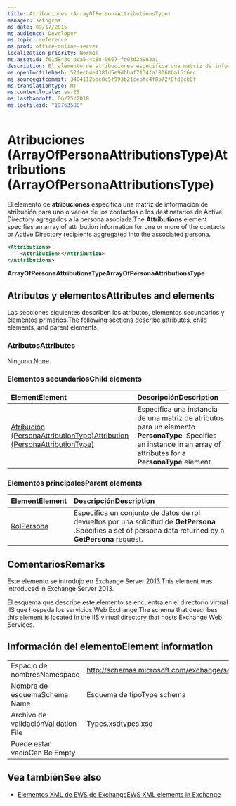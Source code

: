 ```yaml
---
title: Atribuciones (ArrayOfPersonaAttributionsType)
manager: sethgros
ms.date: 09/17/2015
ms.audience: Developer
ms.topic: reference
ms.prod: office-online-server
localization_priority: Normal
ms.assetid: f61d843c-bca5-4c88-9667-fd03d2a963a1
description: El elemento de atribuciones especifica una matriz de información de atribución para uno o varios de los contactos o los destinatarios de Active Directory agregados a la persona asociada.
ms.openlocfilehash: 52fecb4e4381d5e9dbbaf7134fa18068ba15f6ec
ms.sourcegitcommit: 34041125dc8c5f993b21cebfc4f8b72f0fd2cb6f
ms.translationtype: MT
ms.contentlocale: es-ES
ms.lasthandoff: 06/25/2018
ms.locfileid: "19763580"
---
```

# <a name="attributions-arrayofpersonaattributionstype"></a><span data-ttu-id="f3e5a-103">Atribuciones (ArrayOfPersonaAttributionsType)</span><span class="sxs-lookup"><span data-stu-id="f3e5a-103">Attributions (ArrayOfPersonaAttributionsType)</span></span>

<span data-ttu-id="f3e5a-104">El elemento de **atribuciones** especifica una matriz de información de atribución para uno o varios de los contactos o los destinatarios de Active Directory agregados a la persona asociada.</span><span class="sxs-lookup"><span data-stu-id="f3e5a-104">The **Attributions** element specifies an array of attribution information for one or more of the contacts or Active Directory recipients aggregated into the associated persona.</span></span> 
  
```XML
<Attributions>
    <Attribution></Attribution>
</Attributions>
```

 <span data-ttu-id="f3e5a-105">**ArrayOfPersonaAttributionsType**</span><span class="sxs-lookup"><span data-stu-id="f3e5a-105">**ArrayOfPersonaAttributionsType**</span></span>
## <a name="attributes-and-elements"></a><span data-ttu-id="f3e5a-106">Atributos y elementos</span><span class="sxs-lookup"><span data-stu-id="f3e5a-106">Attributes and elements</span></span>

<span data-ttu-id="f3e5a-107">Las secciones siguientes describen los atributos, elementos secundarios y elementos primarios.</span><span class="sxs-lookup"><span data-stu-id="f3e5a-107">The following sections describe attributes, child elements, and parent elements.</span></span>
  
### <a name="attributes"></a><span data-ttu-id="f3e5a-108">Atributos</span><span class="sxs-lookup"><span data-stu-id="f3e5a-108">Attributes</span></span>

<span data-ttu-id="f3e5a-109">Ninguno.</span><span class="sxs-lookup"><span data-stu-id="f3e5a-109">None.</span></span>
  
### <a name="child-elements"></a><span data-ttu-id="f3e5a-110">Elementos secundarios</span><span class="sxs-lookup"><span data-stu-id="f3e5a-110">Child elements</span></span>

|<span data-ttu-id="f3e5a-111">**Element**</span><span class="sxs-lookup"><span data-stu-id="f3e5a-111">**Element**</span></span>|<span data-ttu-id="f3e5a-112">**Descripción**</span><span class="sxs-lookup"><span data-stu-id="f3e5a-112">**Description**</span></span>|
|:-----|:-----|
|[<span data-ttu-id="f3e5a-113">Atribución (PersonaAttributionType)</span><span class="sxs-lookup"><span data-stu-id="f3e5a-113">Attribution (PersonaAttributionType)</span></span>](attribution-personaattributiontype.md) <br/> |<span data-ttu-id="f3e5a-114">Especifica una instancia de una matriz de atributos para un elemento **PersonaType** .</span><span class="sxs-lookup"><span data-stu-id="f3e5a-114">Specifies an instance in an array of attributes for a **PersonaType** element.</span></span>  <br/> |
   
### <a name="parent-elements"></a><span data-ttu-id="f3e5a-115">Elementos principales</span><span class="sxs-lookup"><span data-stu-id="f3e5a-115">Parent elements</span></span>

|<span data-ttu-id="f3e5a-116">**Element**</span><span class="sxs-lookup"><span data-stu-id="f3e5a-116">**Element**</span></span>|<span data-ttu-id="f3e5a-117">**Descripción**</span><span class="sxs-lookup"><span data-stu-id="f3e5a-117">**Description**</span></span>|
|:-----|:-----|
|[<span data-ttu-id="f3e5a-118">Rol</span><span class="sxs-lookup"><span data-stu-id="f3e5a-118">Persona</span></span>](persona.md) <br/> |<span data-ttu-id="f3e5a-119">Especifica un conjunto de datos de rol devueltos por una solicitud de **GetPersona** .</span><span class="sxs-lookup"><span data-stu-id="f3e5a-119">Specifies a set of persona data returned by a **GetPersona** request.</span></span>  <br/> |
   
## <a name="remarks"></a><span data-ttu-id="f3e5a-120">Comentarios</span><span class="sxs-lookup"><span data-stu-id="f3e5a-120">Remarks</span></span>

<span data-ttu-id="f3e5a-121">Este elemento se introdujo en Exchange Server 2013.</span><span class="sxs-lookup"><span data-stu-id="f3e5a-121">This element was introduced in Exchange Server 2013.</span></span>
  
<span data-ttu-id="f3e5a-122">El esquema que describe este elemento se encuentra en el directorio virtual IIS que hospeda los servicios Web Exchange.</span><span class="sxs-lookup"><span data-stu-id="f3e5a-122">The schema that describes this element is located in the IIS virtual directory that hosts Exchange Web Services.</span></span>
  
## <a name="element-information"></a><span data-ttu-id="f3e5a-123">Información del elemento</span><span class="sxs-lookup"><span data-stu-id="f3e5a-123">Element information</span></span>

|||
|:-----|:-----|
|<span data-ttu-id="f3e5a-124">Espacio de nombres</span><span class="sxs-lookup"><span data-stu-id="f3e5a-124">Namespace</span></span>  <br/> |http://schemas.microsoft.com/exchange/services/2006/types  <br/> |
|<span data-ttu-id="f3e5a-125">Nombre de esquema</span><span class="sxs-lookup"><span data-stu-id="f3e5a-125">Schema Name</span></span>  <br/> |<span data-ttu-id="f3e5a-126">Esquema de tipo</span><span class="sxs-lookup"><span data-stu-id="f3e5a-126">Type schema</span></span>  <br/> |
|<span data-ttu-id="f3e5a-127">Archivo de validación</span><span class="sxs-lookup"><span data-stu-id="f3e5a-127">Validation File</span></span>  <br/> |<span data-ttu-id="f3e5a-128">Types.xsd</span><span class="sxs-lookup"><span data-stu-id="f3e5a-128">types.xsd</span></span>  <br/> |
|<span data-ttu-id="f3e5a-129">Puede estar vacío</span><span class="sxs-lookup"><span data-stu-id="f3e5a-129">Can Be Empty</span></span>  <br/> ||
   
## <a name="see-also"></a><span data-ttu-id="f3e5a-130">Vea también</span><span class="sxs-lookup"><span data-stu-id="f3e5a-130">See also</span></span>

- [<span data-ttu-id="f3e5a-131">Elementos XML de EWS de Exchange</span><span class="sxs-lookup"><span data-stu-id="f3e5a-131">EWS XML elements in Exchange</span></span>](ews-xml-elements-in-exchange.md)

